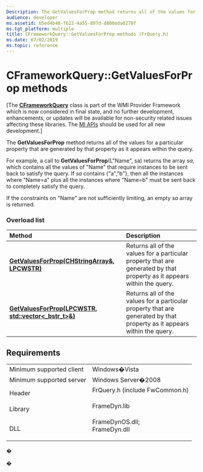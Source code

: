 ```yaml
---
Description: The GetValuesForProp method returns all of the values for a particular property that are generated by that property as it appears within the query.
audience: developer
ms.assetid: b5ed4b48-f622-4a55-897d-d800ada0270f
ms.tgt_platform: multiple
title: CFrameworkQuery::GetValuesForProp methods (FrQuery.h)
ms.date: 07/02/2019
ms.topic: reference
---
```


# CFrameworkQuery::GetValuesForProp methods

\[The [**CFrameworkQuery**](https://msdn.microsoft.com/library/Aa384840(v=VS.85).aspx) class is part of the WMI Provider Framework which is now considered in final state, and no further development, enhancements, or updates will be available for non-security related issues affecting these libraries. The [MI APIs](https://docs.microsoft.com/previous-versions/windows/desktop/wmi_v2/windows-management-infrastructure) should be used for all new development.\]

The **GetValuesForProp** method returns all of the values for a particular property that are generated by that property as it appears within the query.

For example, a call to **GetValuesForProp**(L"Name", sa) returns the array *sa*, which contains all the values of "Name" that require instances to be sent back to satisfy the query. If *sa* contains {"a","b"}, then all the instances where "Name=a" plus all the instances where "Name=b" must be sent back to completely satisfy the query.

If the constraints on "Name" are not sufficiently limiting, an empty *sa* array is returned.

### Overload list



| Method                                                                                                                             | Description                                                                                                                        |
|:-----------------------------------------------------------------------------------------------------------------------------------|:-----------------------------------------------------------------------------------------------------------------------------------|
| [**GetValuesForProp(CHStringArray&, LPCWSTR)**](https://msdn.microsoft.com/library/Aa384851(v=VS.85).aspx)                      | Returns all of the values for a particular property that are generated by that property as it appears within the query.<br/> |
| [**GetValuesForProp(LPCWSTR, std::vector&lt;\_bstr\_t&gt;&)**](https://msdn.microsoft.com/library/Aa384854(v=VS.85).aspx) | Returns all of the values for a particular property that are generated by that property as it appears within the query.<br/> |



## Requirements



|                                     |                                                                                                                                                               |
|-------------------------------------|---------------------------------------------------------------------------------------------------------------------------------------------------------------|
| Minimum supported client<br/> | Windows�Vista<br/>                                                                                                                                      |
| Minimum supported server<br/> | Windows Server�2008<br/>                                                                                                                                |
| Header<br/>                   | <dl> <dt>FrQuery.h (include FwCommon.h)</dt> </dl>                                                     |
| Library<br/>                  | <dl> <dt>FrameDyn.lib</dt> </dl>                                                                       |
| DLL<br/>                      | <dl> <dt>FrameDynOS.dll; </dt> <dt>FrameDyn.dll</dt> </dl> |



�

�




